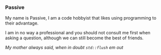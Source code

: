 ### Passive

My name is Passive, I am a code hobbyist that likes using programming to their advantage.

I am in no way a professional and you should not consult me first when asking a question, although
we can still become the best of friends.

*My mother always said, when in doubt `std::flush` em out*
